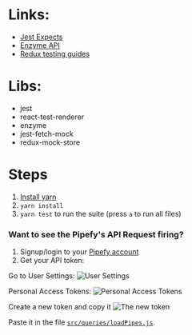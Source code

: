 # Links:
- [Jest Expects](https://facebook.github.io/jest/docs/expect.html)
- [Enzyme API](http://airbnb.io/enzyme/docs/api/index.html)
- [Redux testing guides](http://redux.js.org/docs/recipes/WritingTests.html)

# Libs:
- jest
- react-test-renderer
- enzyme
- jest-fetch-mock
- redux-mock-store

# Steps
1. [Install yarn](https://yarnpkg.com/lang/en/docs/install/)
1. `yarn install`
1. `yarn test` to run the suite (press `a` to run all files)

### Want to see the Pipefy's API Request firing?
1. Signup/login to your [Pipefy account](https://www.pipefy.com)
2. Get your API token:

Go to User Settings:
![User Settings](http://i.imgur.com/azG6Xj0.png)

Personal Access Tokens:
![Personal Access Tokens](http://i.imgur.com/NhSKJen.png)

Create a new token and copy it
![The new token](http://i.imgur.com/jYWOdnR.png)

Paste it in the file [`src/queries/loadPipes.js`](https://github.com/Rudiney/react-cwb2-test-examples/blob/master/src/queries/loadPipes.js).

